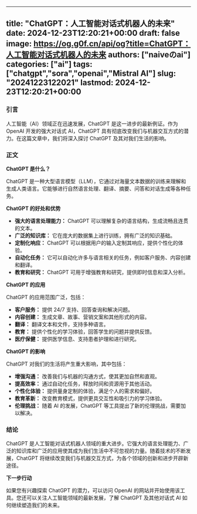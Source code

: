 
---
title: "ChatGPT：人工智能对话式机器人的未来"
date: 2024-12-23T12:20:21+00:00
draft: false
image: https://og.g0f.cn/api/og?title=ChatGPT：人工智能对话式机器人的未来
authors: ["naiveのai"]
categories: ["ai"]
tags: ["chatgpt","sora","openai","Mistral AI"]
slug: "20241223122021"
lastmod: 2024-12-23T12:20:21+00:00
---
### 引言

人工智能（AI）领域正在迅速发展，ChatGPT 是这一进步的最新例证。作为 OpenAI 开发的强大对话式 AI，ChatGPT 具有彻底改变我们与机器交互方式的潜力。在这篇文章中，我们将深入探讨 ChatGPT 及其对我们生活的影响。

### 正文

**ChatGPT 是什么？**

ChatGPT 是一种大型语言模型（LLM），它通过对海量文本数据的训练来理解和生成人类语言。它能够进行自然语言处理、翻译、摘要、问答和对话生成等各种任务。

**ChatGPT 的好处和优势**

* **强大的语言处理能力：** ChatGPT 可以理解复杂的语言结构，生成流畅且连贯的文本。
* **广泛的知识库：** 它在庞大的数据集上进行训练，拥有广泛的知识基础。
* **定制化响应：** ChatGPT 可以根据用户的输入定制其响应，提供个性化的体验。
* **自动化任务：** 它可以自动化许多与语言相关的任务，例如客户服务、内容创建和翻译。
* **教育和研究：** ChatGPT 可用于增强教育和研究，提供即时信息和深入分析。

**ChatGPT 的应用**

ChatGPT 的应用范围广泛，包括：

* **客户服务：** 提供 24/7 支持、回答查询和解决问题。
* **内容创建：** 生成文章、故事、营销文案和其他形式的内容。
* **翻译：** 翻译文本和文件，支持多种语言。
* **教育：** 提供个性化的学习体验，回答学生的问题并提供反馈。
* **医疗保健：** 提供医学信息、支持患者护理和进行研究。

**ChatGPT 的影响**

ChatGPT 对我们的生活将产生重大影响，其中包括：

* **增强沟通：** 改善我们与机器的沟通方式，使其更加自然和直观。
* **提高效率：** 通过自动化任务，释放时间和资源用于其他活动。
* **个性化体验：** 提供量身定制的体验，满足个人的需求和偏好。
* **教育革新：** 改变教育模式，提供更具交互性和吸引力的学习体验。
* **伦理挑战：** 随着 AI 的发展，ChatGPT 等工具提出了新的伦理挑战，需要加以解决。

### 结论

ChatGPT 是人工智能对话式机器人领域的重大进步。它强大的语言处理能力、广泛的知识库和广泛的应用使其成为我们生活中不可忽视的力量。随着技术的不断发展，ChatGPT 将继续改变我们与机器交互方式，为各个领域的创新和进步开辟新途径。

**下一步行动**

如果您有兴趣探索 ChatGPT 的潜力，可以访问 OpenAI 的网站并开始使用该工具。您还可以关注人工智能领域的最新发展，了解 ChatGPT 及其他对话式 AI 如何继续塑造我们的未来。